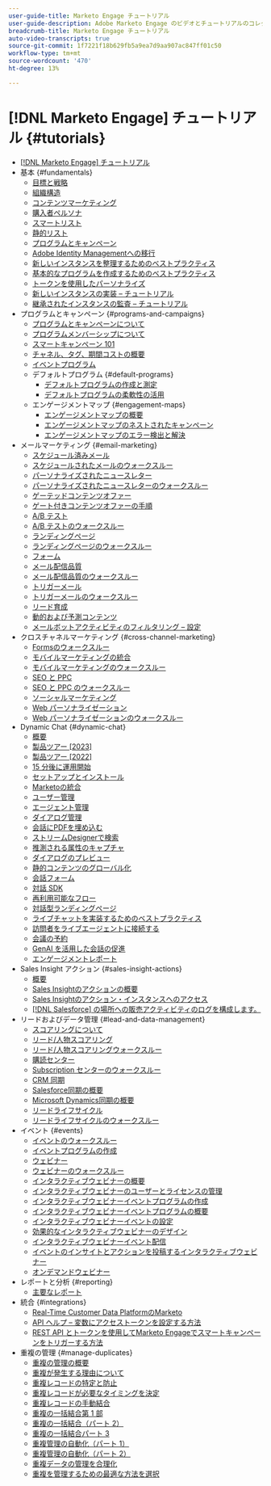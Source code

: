 ```yaml
---
user-guide-title: Marketo Engage チュートリアル
user-guide-description: Adobe Marketo Engage のビデオとチュートリアルのコレクションです。
breadcrumb-title: Marketo Engage チュートリアル
auto-video-transcripts: true
source-git-commit: 1f7221f18b629fb5a9ea7d9aa907ac847ff01c50
workflow-type: tm+mt
source-wordcount: '470'
ht-degree: 13%

---
```



# [!DNL Marketo Engage] チュートリアル {#tutorials}

+ [[!DNL Marketo Engage] チュートリアル](/help/_marketo-main/overview.md)
+ 基本 {#fundamentals}
   + [目標と戦略](/help/fundamentals/goals-and-strategy-learn.md)
   + [組織構造](/help/fundamentals/organizational-structure-learn.md)
   + [コンテンツマーケティング](/help/fundamentals/content-marketing-learn.md)
   + [購入者ペルソナ](/help/fundamentals/buyer-personas-learn.md)
   + [スマートリスト](/help/fundamentals/smart-lists.md)
   + [静的リスト](/help/fundamentals/static-lists.md)
   + [プログラムとキャンペーン](/help/fundamentals/programs-and-campaigns.md)
   + [Adobe Identity Managementへの移行](/help/fundamentals/migrating-to-adobe-identity-management.md)
   + [新しいインスタンスを整理するためのベストプラクティス](/help/fundamentals/best-practices-to-organize-a-new-instance.md)
   + [基本的なプログラムを作成するためのベストプラクティス](/help/fundamentals/best-practices-for-creating-foundational-programs.md)
   + [トークンを使用したパーソナライズ](/help/personalization/personalize-with-tokens.md)
   + [ 新しいインスタンスの実装 – チュートリアル ](https://experienceleague.adobe.com/en/docs/experiences-by-you/implementing-new-instance/overview)
   + [ 継承されたインスタンスの監査 – チュートリアル ](https://experienceleague.adobe.com/docs/marketo-learn/auditing-an-inherited-instance/overview.html?lang=ja)
+ プログラムとキャンペーン {#programs-and-campaigns}
   + [プログラムとキャンペーンについて](/help/programs/understanding-programs-and-campaigns.md)
   + [プログラムメンバーシップについて](/help/programs/understanding-program-membership.md)
   + [スマートキャンペーン 101](/help/campaigns/smart-campaigns-101.md)
   + [チャネル、タグ、期間コストの概要](/help/campaigns/channels-tags-period-costs.md)
   + [イベントプログラム](/help/programs/event-programs.md)
   + デフォルトプログラム {#default-programs}
      + [デフォルトプログラムの作成と測定](/help/programs/create-and-measure-default-programs.md)
      + [デフォルトプログラムの柔軟性の活用](/help/programs/leverage-the-flexibility-of-default-programs.md)
   + エンゲージメントマップ {#engagement-maps}
      + [エンゲージメントマップの概要](/help/engagement-maps/engagement-map-overview.md)
      + [エンゲージメントマップのネストされたキャンペーン](/help/engagement-maps/engagement-map-nested-campaign.md)
      + [エンゲージメントマップのエラー検出と解決](/help/engagement-maps/engagement-map-error-detection-and-resolution.md)
+ メールマーケティング {#email-marketing}
   + [スケジュール済みメール](/help/email-marketing/scheduled-email-learn.md)
   + [スケジュールされたメールのウォークスルー](/help/email-marketing/scheduled-email-watch.md)
   + [パーソナライズされたニュースレター](/help/email-marketing/personalized-newsletter-learn.md)
   + [パーソナライズされたニュースレターのウォークスルー](/help/email-marketing/personalized-newsletter-watch.md)
   + [ゲーテッドコンテンツオファー](/help/email-marketing/gated-content-offer-learn.md)
   + [ゲート付きコンテンツオファーの手順](/help/email-marketing/gated-content-offer-watch.md)
   + [A/B テスト](/help/email-marketing/ab-testing-learn.md)
   + [A/B テストのウォークスルー](/help/email-marketing/ab-testing-watch.md)
   + [ランディングページ](/help/email-marketing/landing-pages-learn.md)
   + [ランディングページのウォークスルー](/help/email-marketing/landing-pages-watch.md)
   + [フォーム](/help/email-marketing/forms-learn.md)
   + [メール配信品質](/help/email-marketing/email-deliverability-learn.md)
   + [メール配信品質のウォークスルー](/help/email-marketing/email-deliverability-watch.md)
   + [トリガーメール](/help/email-marketing/triggered-email-learn.md)
   + [トリガーメールのウォークスルー](/help/email-marketing/triggered-email-watch.md)
   + [リード育成](/help/email-marketing/lead-nuturing-learn.md)
   + [動的および予測コンテンツ](/help/email-marketing/dynamic-and-predictive-content-learn.md)
   + [ メールボットアクティビティのフィルタリング – 設定 ](/help/filtering-email-bot-activities/setup.md)
+ クロスチャネルマーケティング {#cross-channel-marketing}
   + [Formsのウォークスルー](/help/email-marketing/forms-watch.md)
   + [モバイルマーケティングの統合](/help/cross-channel-marketing/mobile-marketing-learn.md)
   + [モバイルマーケティングのウォークスルー](/help/cross-channel-marketing/mobile-marketing-watch.md)
   + [SEO と PPC](/help/cross-channel-marketing/seo-and-ppc-learn.md)
   + [SEO と PPC のウォークスルー](/help/cross-channel-marketing/seo-and-ppc-watch.md)
   + [ソーシャルマーケティング](/help/cross-channel-marketing/social-marketing-learn.md)
   + [Web パーソナライゼーション](/help/cross-channel-marketing/web-personalization-learn.md)
   + [Web パーソナライゼーションのウォークスルー](/help/cross-channel-marketing/web-personalization-watch.md)
+ Dynamic Chat {#dynamic-chat}
   + [概要](/help/dynamic-chat/dynamic-chat-overview.md)
   + [製品ツアー [2023]](/help/dynamic-chat/product-tour.md)
   + [製品ツアー [2022]](/help/dynamic-chat/product-tour-2022.md)
   + [15 分後に運用開始](/help/dynamic-chat/go-live-in-15-minutes.md)
   + [セットアップとインストール](/help/dynamic-chat/setup.md)
   + [Marketoの統合](/help/dynamic-chat/marketo-integration.md)
   + [ユーザー管理](/help/dynamic-chat/user-management.md)
   + [エージェント管理](/help/dynamic-chat/agent-management.md)
   + [ダイアログ管理](/help/dynamic-chat/dialogue-management.md)
   + [会話にPDFを埋め込む](/help/dynamic-chat/document-cloud-integration.md)
   + [ストリームDesignerで検索](/help/dynamic-chat/search-in-stream-designer.md)
   + [推測される属性のキャプチャ](/help/dynamic-chat/capture-inferred-attributes.md)
   + [ダイアログのプレビュー](/help/dynamic-chat/dialogue-preview.md)
   + [静的コンテンツのグローバル化](/help/dynamic-chat/globalization-of-static-content.md)
   + [会話フォーム](/help/dynamic-chat/conversational-forms.md)
   + [対話 SDK](/help/dynamic-chat/conversations-sdk.md)
   + [再利用可能なフロー](/help/dynamic-chat/reusable-flows.md)
   + [対話型ランディングページ](/help/dynamic-chat/conversational-landing-pages.md)
   + [ライブチャットを実装するためのベストプラクティス](/help/dynamic-chat/live-chat-best-practices.md)
   + [訪問者をライブエージェントに接続する](/help/dynamic-chat/connect-visitors-to-live-agents.md)
   + [会議の予約](/help/dynamic-chat/meeting-booking.md)
   + [GenAI を活用した会話の促進](/help/dynamic-chat/gen-ai-features.md)
   + [エンゲージメントレポート](/help/dynamic-chat/engagement-report.md)
+ Sales Insight アクション {#sales-insight-actions}
   + [概要](/help/sales-insight-actions/overview.md)
   + [Sales Insightのアクションの概要](/help/sales-insight-actions/sales-insight-actions-overview.md)
   + [Sales Insightのアクション・インスタンスへのアクセス](/help/sales-insight-actions/accessing-your-sales-insight-actions-instance.md)
   + [ [!DNL Salesforce] の場所への販売アクティビティのログを構成します。](/help/sales-insight-actions/configure-sales-activity-logging-to-salesforce.md)
+ リードおよびデータ管理 {#lead-and-data-management}
   + [スコアリングについて](/help/lead-and-data-management/understanding-scoring.md)
   + [リード/人物スコアリング](/help/lead-and-data-management/lead-scoring-learn.md)
   + [リード/人物スコアリングウォークスルー](/help/lead-and-data-management/lead-scoring-watch.md)
   + [購読センター](/help/lead-and-data-management/subscription-center-learn.md)
   + [Subscription センターのウォークスルー](/help/lead-and-data-management/subscription-center-watch.md)
   + [CRM 同期](/help/lead-and-data-management/crm-sync-learn.md)
   + [Salesforce同期の概要](/help/integrations/salesforce-sync-setup.md)
   + [Microsoft Dynamics同期の概要](/help/integrations/microsoft-dynamics-sync-setup.md)
   + [リードライフサイクル](/help/lead-and-data-management/lead-lifecycle-learn.md)
   + [リードライフサイクルのウォークスルー](/help/lead-and-data-management/lead-lifecycle-watch.md)
+ イベント {#events}
   + [イベントのウォークスルー](/help/events/events-watch.md)
   + [イベントプログラムの作成](/help/events/events-learn.md)
   + [ウェビナー](/help/events/webinar-learn.md)
   + [ウェビナーのウォークスルー](/help/events/webinar-watch.md)
   + [インタラクティブウェビナーの概要](/help/events/interactive-webinars-overview.md)
   + [インタラクティブウェビナーのユーザーとライセンスの管理](/help/events/interactive-webinars-user-and-license-management.md)
   + [インタラクティブウェビナーイベントプログラムの作成](/help/events/interactive-webinars-event-program-creation.md)
   + [インタラクティブウェビナーイベントプログラムの概要](/help/events/interactive-webinars-event-program-overview.md)
   + [インタラクティブウェビナーイベントの設定](/help/events/interactive-webinars-event-configuration.md)
   + [効果的なインタラクティブウェビナーのデザイン](/help/events/design-an-effective-interactive-webinar.md)
   + [インタラクティブウェビナーイベント配信](/help/events/interactive-webinars-event-delivery.md)
   + [イベントのインサイトとアクションを投稿するインタラクティブウェビナー](/help/events/interactive-webinars-post-event-insights-and-actions.md)
   + [オンデマンドウェビナー](/help/events/on-demand-webinars.md)
+ レポートと分析 {#reporting}
   + [主要なレポート](/help/reporting/key-reports.md)
+ 統合 {#integrations}
   + [Real-Time Customer Data PlatformのMarketo](https://experienceleague.adobe.com/docs/platform-learn/tutorials/sources/ingest-data-from-marketo.html?lang=ja)
   + [API ヘルプ – 変数にアクセストークンを設定する方法](/help/integrations/api-set-access-token-variable.md)
   + [REST API とトークンを使用してMarketo Engageでスマートキャンペーンをトリガーする方法](/help/integrations/trigger-smart-campaign-rest-api.md)
+ 重複の管理 {#manage-duplicates}
   + [重複の管理の概要](/help/managing-duplicates/introduction-managing-duplicates.md)
   + [重複が発生する理由について](/help/managing-duplicates/why-duplicates-occur.md)
   + [重複レコードの特定と防止](/help/managing-duplicates/identify-prevent-duplicates.md)
   + [重複レコードが必要なタイミングを決定](/help/managing-duplicates/determine-necessary-duplicates.md)
   + [重複レコードの手動結合](/help/managing-duplicates/merge-manually.md)
   + [重複の一括結合第 1 部](/help/managing-duplicates/bulk-merge-part-1.md)
   + [重複の一括結合（パート 2）](/help/managing-duplicates/bulk-merge-part-2.md)
   + [重複の一括結合パート 3](/help/managing-duplicates/bulk-merge-part-3.md)
   + [重複管理の自動化（パート 1）](/help/managing-duplicates/automate-integration-part-1.md)
   + [重複管理の自動化（パート 2）](/help/managing-duplicates/automate-integration-part-2.md)
   + [重複データの管理を合理化](/help/managing-duplicates/simplify-acs.md)
   + [重複を管理するための最適な方法を選択](/help/managing-duplicates/duplicate-strategy.md)
